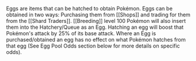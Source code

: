 Eggs are items that can be hatched to obtain Pokémon.
Eggs can be obtained in two ways: Purchasing them from [[Shops]] and trading for them from the [[Shard Traders]].
[[Breeding]] level 100 Pokémon will also insert them into the Hatchery/Queue as an Egg.
Hatching an egg will boost that Pokémon's attack by 25% of its base attack.
Where an Egg is purchased/obtained an egg has no effect on what Pokémon hatches from that egg (See Egg Pool Odds section below for more details on specific odds).